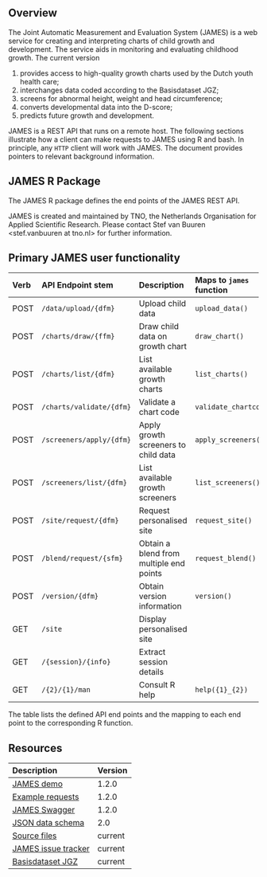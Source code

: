 
<!-- README.md is generated from README.Rmd. Please edit that file -->

## Overview

The Joint Automatic Measurement and Evaluation System (JAMES) is a web
service for creating and interpreting charts of child growth and
development. The service aids in monitoring and evaluating childhood
growth. The current version

1.  provides access to high-quality growth charts used by the Dutch
    youth health care;
2.  interchanges data coded according to the Basisdataset JGZ;
3.  screens for abnormal height, weight and head circumference;
4.  converts developmental data into the D-score;
5.  predicts future growth and development.

JAMES is a REST API that runs on a remote host. The following sections
illustrate how a client can make requests to JAMES using R and bash. In
principle, any `HTTP` client will work with JAMES. The document provides
pointers to relevant background information.

## JAMES R Package

The JAMES R package defines the end points of the JAMES REST API.

JAMES is created and maintained by TNO, the Netherlands Organisation for
Applied Scientific Research. Please contact Stef van Buuren
\<stef.vanbuuren at tno.nl> for further information.

## Primary JAMES user functionality

| Verb | API Endpoint stem        | Description                             | Maps to `james` function |
|:-----|:-------------------------|:----------------------------------------|:-------------------------|
| POST | `/data/upload/{dfm}`     | Upload child data                       | `upload_data()`          |
| POST | `/charts/draw/{ffm}`     | Draw child data on growth chart         | `draw_chart()`           |
| POST | `/charts/list/{dfm}`     | List available growth charts            | `list_charts()`          |
| POST | `/charts/validate/{dfm}` | Validate a chart code                   | `validate_chartcode()`   |
| POST | `/screeners/apply/{dfm}` | Apply growth screeners to child data    | `apply_screeners()`      |
| POST | `/screeners/list/{dfm}`  | List available growth screeners         | `list_screeners()`       |
| POST | `/site/request/{dfm}`    | Request personalised site               | `request_site()`         |
| POST | `/blend/request/{sfm}`   | Obtain a blend from multiple end points | `request_blend()`        |
| POST | `/version/{dfm}`         | Obtain version information              | `version()`              |
| GET  | `/site`                  | Display personalised site               |                          |
| GET  | `/{session}/{info}`      | Extract session details                 |                          |
| GET  | `/{2}/{1}/man`           | Consult R help                          | `help({1}_{2})`          |

The table lists the defined API end points and the mapping to each end
point to the corresponding R function.

## Resources

| Description                                                                                            | Version |
|:-------------------------------------------------------------------------------------------------------|:--------|
| [JAMES demo](https://tnochildhealthstatistics.shinyapps.io/james_tryout/)                              | 1.2.0   |
| [Example requests]()                                                                                   | 1.2.0   |
| [JAMES Swagger](https://app.swaggerhub.com/apis-docs/stefvanbuuren/james)                              | 1.2.0   |
| [JSON data schema](https://github.com/growthcharts/bdsreader/blob/master/inst/schemas/bds_v2.0.json)   | 2.0     |
| [Source files](https://github.com/growthcharts/james)                                                  | current |
| [JAMES issue tracker](https://github.com/growthcharts/james/issues)                                    | current |
| [Basisdataset JGZ](https://www.ncj.nl/themadossiers/informatisering/basisdataset/documentatie/?cat=13) | current |
